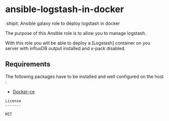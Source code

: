 ansible-logstash-in-docker
=========
:shipit: Ansible galaxy role to deploy logstash in docker

The purpose of this Ansible role is to allow you to manage logstash.

With this role you will be able to deploy a [Logstash]  container on you server with influxDB output installed and x-pack disabled.


Requirements
------------

The following packages have to be installed and well configured on the host :
- [Docker-ce](https://docs.docker.com/engine/installation/)


```
License
-------

MIT

